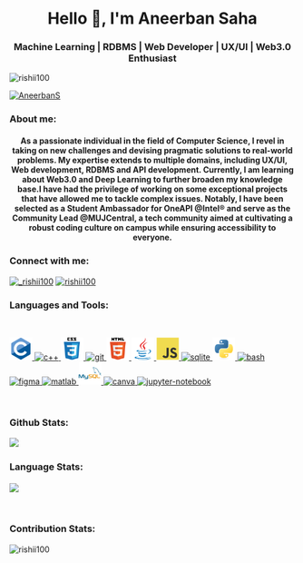 <h1 align="center">Hello 👋, I'm Aneerban Saha</h1>
<h3 align="center">Machine Learning | RDBMS | Web Developer | UX/UI | Web3.0 Enthusiast </h3>

<p align="left"> <img src="https://komarev.com/ghpvc/?username=rishii100&label=Profile%20views&color=0e75b6&style=flat" alt="rishii100" /> </p>

<p align="left"> <a href="https://twitter.com/AneerbanS" target="blank"><img src="https://img.shields.io/twitter/follow/AneerbanS?logo=twitter&style=for-the-badge" alt="AneerbanS" /></a> </p>

<h3 align="left">About me:</h3>
<h4 align="center">As a passionate individual in the field of Computer Science, I revel in taking on new challenges and devising pragmatic solutions to real-world problems. My expertise extends to multiple domains, including UX/UI, Web development, RDBMS and API development. Currently, I am learning about Web3.0 and Deep Learning to further broaden my knowledge base.I have had the privilege of working on some exceptional projects that have allowed me to tackle complex issues. Notably, I have been selected as a Student Ambassador for OneAPI @Intel® and serve as the Community Lead @MUJCentral, a tech community aimed at cultivating a robust coding culture on campus while ensuring accessibility to everyone.</h4>

<h3 align="left">Connect with me:</h3>
<p align="left">
<a href="https://twitter.com/AneerbanS" target="blank"><img align="center" src="https://raw.githubusercontent.com/rahuldkjain/github-profile-readme-generator/master/src/images/icons/Social/twitter.svg" alt="_rishii100" height="30" width="40" padding-left="30" /></a>
<a href="https://www.linkedin.com/in/aneerban-saha/" target="blank"><img align="center" src="https://raw.githubusercontent.com/rahuldkjain/github-profile-readme-generator/master/src/images/icons/Social/linked-in-alt.svg" alt="rishii100" height="30" width="40" padding-left="20" /></a>
</p>

<h3 align="left">Languages and Tools:</h3>
<br>
<p align="left"> <a href="https://www.cprogramming.com/" target="_blank" rel="noreferrer"> <img src="https://raw.githubusercontent.com/devicons/devicon/master/icons/c/c-original.svg" alt="c" width="40" height="40"/> </a> <a href="https://cplusplus.com/" target="_blank" rel="noreferrer"> <img src="https://cdn.jsdelivr.net/gh/devicons/devicon/icons/cplusplus/cplusplus-original.svg" alt="c++" width="40" height="40"/> </a>  <a href="https://www.w3schools.com/css/" target="_blank" rel="noreferrer"> <img src="https://raw.githubusercontent.com/devicons/devicon/master/icons/css3/css3-original-wordmark.svg" alt="css3" width="40" height="40"/> </a> <a href="https://git-scm.com/" target="_blank" rel="noreferrer"> <img src="https://www.vectorlogo.zone/logos/git-scm/git-scm-icon.svg" alt="git" width="40" height="40"/> </a> <a href="https://www.w3.org/html/" target="_blank" rel="noreferrer"> <img src="https://raw.githubusercontent.com/devicons/devicon/master/icons/html5/html5-original-wordmark.svg" alt="html5" width="40" height="40"/> </a> <a href="https://www.java.com" target="_blank" rel="noreferrer"> <img src="https://raw.githubusercontent.com/devicons/devicon/master/icons/java/java-original.svg" alt="java" width="40" height="40"/> </a> <a href="https://developer.mozilla.org/en-US/docs/Web/JavaScript" target="_blank" rel="noreferrer"> <img src="https://raw.githubusercontent.com/devicons/devicon/master/icons/javascript/javascript-original.svg" alt="javascript" width="40" height="40"/> </a> <a href="https://www.sqlite.org/" target="_blank" rel="noreferrer"> <img src="https://www.vectorlogo.zone/logos/sqlite/sqlite-icon.svg" alt="sqlite" width="40" height="40"/> </a> <a href="https://www.python.org/" target="_blank" rel="noreferrer"> <img src="https://raw.githubusercontent.com/devicons/devicon/master/icons/python/python-original.svg" alt="python" width="40" height="40"/> </a> <a href="https://www.gnu.org/software/bash/" target="_blank" rel="noreferrer"> <img src="https://www.vectorlogo.zone/logos/gnu_bash/gnu_bash-icon.svg" alt="bash" width="40" height="40"/> </a><a href="https://www.figma.com/" target="_blank" rel="noreferrer"> <img src="https://www.vectorlogo.zone/logos/figma/figma-icon.svg" alt="figma" width="40" height="40"/> </a> <a href="https://www.mathworks.com/" target="_blank" rel="noreferrer"> <img src="https://upload.wikimedia.org/wikipedia/commons/2/21/Matlab_Logo.png" alt="matlab" width="40" height="40"/> </a><a href="https://www.mysql.com/" target="_blank" rel="noreferrer"> <img src="https://raw.githubusercontent.com/devicons/devicon/master/icons/mysql/mysql-original-wordmark.svg" alt="mysql" width="40" height="40"/> </a> <a href="https://www.canva.com/" target="_blank" rel="noreferrer"> <img src="https://cdn.jsdelivr.net/gh/devicons/devicon/icons/canva/canva-original.svg"
alt="canva" width="40" height="40"/> </a> <a href="https://jupyter.org/" target="_blank" rel="noreferrer"> <img
src="https://cdn.jsdelivr.net/gh/devicons/devicon/icons/jupyter/jupyter-original-wordmark.svg" alt="jupyter-notebook" width="40" height="40"/> </a></p>
<br>
<h3 align="left"> Github Stats: </h3>
<p align="left"><img src="https://github-readme-stats.vercel.app/api?username=rishii100&layout=compact&hide_border=true&theme=algolia"/></p>

<h3 align="left">Language Stats:</h3>
<p ><img align="center" src="https://github-readme-stats.vercel.app/api/top-langs/?username=rishii100&theme=react&hide_border=true" /></p>
<br>

<h3 align="left"> Contribution Stats: </h3>
<p><img align="center" src="https://github-readme-streak-stats.herokuapp.com/?user=rishii100&hide_border=true&theme=algolia" alt="rishii100" /></p>
<br>
